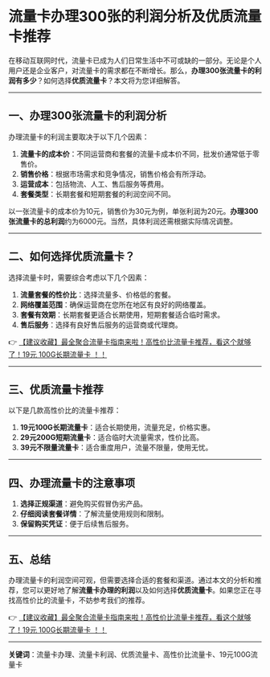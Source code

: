 # 流量卡办理300张的利润分析及优质流量卡推荐

在移动互联网时代，流量卡已成为人们日常生活中不可或缺的一部分。无论是个人用户还是企业客户，对流量卡的需求都在不断增长。那么，**办理300张流量卡的利润有多少**？如何选择**优质流量卡**？本文将为您详细解答。

---

## 一、办理300张流量卡的利润分析

办理流量卡的利润主要取决于以下几个因素：

1. **流量卡的成本价**：不同运营商和套餐的流量卡成本价不同，批发价通常低于零售价。
2. **销售价格**：根据市场需求和竞争情况，销售价格会有所浮动。
3. **运营成本**：包括物流、人工、售后服务等费用。
4. **套餐类型**：长期套餐和短期套餐的利润空间不同。

以一张流量卡的成本价为10元，销售价为30元为例，单张利润为20元。**办理300张流量卡的总利润**约为6000元。当然，具体利润还需根据实际情况调整。

---

## 二、如何选择优质流量卡？

选择流量卡时，需要综合考虑以下几个因素：

1. **流量套餐的性价比**：选择流量多、价格低的套餐。
2. **网络覆盖范围**：确保运营商在您所在地区有良好的网络覆盖。
3. **套餐有效期**：长期套餐更适合长期使用，短期套餐适合临时需求。
4. **售后服务**：选择有良好售后服务的运营商或代理商。

👉 [【建议收藏】最全聚合流量卡指南来啦！高性价比流量卡推荐，看这个就够了！19元 100G长期流量卡 ！！](https://bit.ly/Liuliangka)

---

## 三、优质流量卡推荐

以下是几款高性价比的流量卡推荐：

1. **19元100G长期流量卡**：适合长期使用，流量充足，价格实惠。
2. **29元200G短期流量卡**：适合临时大流量需求，性价比高。
3. **39元不限量流量卡**：适合重度用户，流量不限量，使用无忧。

---

## 四、办理流量卡的注意事项

1. **选择正规渠道**：避免购买假冒伪劣产品。
2. **仔细阅读套餐详情**：了解流量使用规则和限制。
3. **保留购买凭证**：便于后续售后服务。

---

## 五、总结

办理流量卡的利润空间可观，但需要选择合适的套餐和渠道。通过本文的分析和推荐，您可以更好地了解**流量卡办理的利润**以及如何选择**优质流量卡**。如果您正在寻找高性价比的流量卡，不妨参考我们的推荐。

👉 [【建议收藏】最全聚合流量卡指南来啦！高性价比流量卡推荐，看这个就够了！19元 100G长期流量卡 ！！](https://bit.ly/Liuliangka)

---

**关键词**：流量卡办理、流量卡利润、优质流量卡、高性价比流量卡、19元100G流量卡
